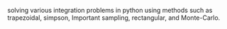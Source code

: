 solving various integration problems in python using methods such as trapezoidal, simpson, Important sampling, rectangular, and Monte-Carlo.
